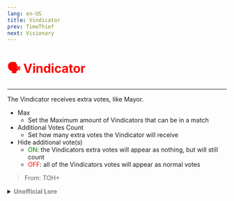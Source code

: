 ```yaml
---
lang: en-US
title: Vindicator
prev: TimeThief
next: Visionary
---
```


# <font color="red">🗣️ <b>Vindicator</b></font> <Badge text="Support" type="tip" vertical="middle"/>
---

The Vindicator receives extra votes, like Mayor.
* Max
  * Set the Maximum amount of Vindicators that can be in a match
* Additional Votes Count
  * Set how many extra votes the Vindicator will receive
* Hide additional vote(s)
  * <font color=green>ON</font>: the Vindicators extra votes will appear as nothing, but will still count
  * <font color=red>OFF</font>: all of the Vindicators votes will appear as normal votes

> From: TOH+

<details>
<summary><b><font color=gray>Unofficial Lore</font></b></summary>

Prologue "Learn from your Mistakes" Said the professor "I dont make Mistakes" Said little Vindy Chapter 1 Poor Little Vindicator "We know you will be perfect" "Straight A's Again? I knew it" "Go and do it... Dont fail" STOP yelled the Vindicator I cant take it anymore... It's too Much pressure Chapter 2 No, You are wrong Accustomed to being right all the time Little Vindy Couldnt take a loss...Getting 99/100 Vindy was still upset? Pressure does that tsk tsk tsk "But Professor I- I cant be wrong, I'm Vindy" "You miscalculated! It's Fine everyone makes mistakes" Chapter 3 Die No. exclaimed Vindy as went home... No Only one thing left now.... To Prove Myself But... What if I actually was wrong? Impossible, And even If I was I could easily get it ticked... My way Chapter 4 That's Me Vindy went to Mr. Sloth told him his issues and took advice... Mr. Sloth had a plan and blue print on his desk of the working of the voting system and well... Vindy was very... Observative.. Stalling for time to observe and decode it compeletely Vindy asked to Be made an Impostor for revenge.. And well Ta da! Chapter 5 $$Hack Voting System$$ Asking his friend Gemini who was "Bard's" Son Vindy successfully hacked The voting system achieving him to get more votes.... Authors Note (Wait didnt bard also hack the ejection tube-) Chapter 6 4v1 Stuck in a bad situation on JUST the first day Vindy was stuck with 5 people and thirsty for blood he struck... Killing in front of a hole group- But... Worry not! Extra votes come into hand now Chapter 7 Wait- NO As the watcher (add on lore) Saw the 4 votes of black he knew what happened... but he didnt know what to do until he saw the roles menu "Vindicator" eh .. You aint vindicating no more Vindy.. As he guessed the Vindicator and Killed him using Shame The End Dont be sad for Vindy.. It's a lesson! Dont be stubborn
> Submitted by: champofchamps78
</details>